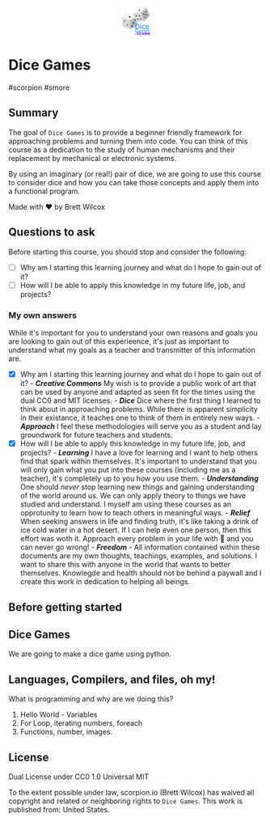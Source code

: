<p align="center"><img src="docs/images/logo.svg" alt="Scorpion Dice Games Logo" height="55px"/></p>

# Dice Games

#scorpion #smore

## Summary

The goal of `Dice Games` is to provide a beginner friendly framework for approaching problems and turning them into code. You can think of this course as a dedication to the study of human mechanisms and their replacement by mechanical or electronic systems.

By using an imaginary (or real!) pair of dice, we are going to use this course to consider dice and how you can take those concepts and apply them into a functional program.

Made with ❤️ by Brett Wilcox

## Questions to ask

Before starting this course, you should stop and consider the following:

- [ ] Why am I starting this learning journey and what do I hope to gain out of it?
- [ ] How will I be able to apply this knowledge in my future life, job, and projects?

### My own answers

While it's important for you to understand your own reasons and goals you are looking to gain out of this experieence, it's just as important to understand what my goals as a teacher and transmitter of this information are.

- [x] Why am I starting this learning journey and what do I hope to gain out of it? - **_Creative Commons_** My wish is to provide a public work of art that can be used by anyone and adapted as seen fit for the times using the dual CC0 and MIT licenses. - **_Dice_** Dice where the first thing I learned to think about in approaching problems. While there is apparent simplicity in their existance, it teaches one to think of them in entirely new ways. - **_Approach_** I feel these methodologies will serve you as a student and lay groundwork for future teachers and students.
- [x] How will I be able to apply this knowledge in my future life, job, and projects? - **_Learning_** I have a love for learning and I want to help others find that spark within themselves. It's important to understand that you will only gain what you put into these courses (including me as a teacher), it's completely up to you how you use them. - **_Understanding_** One should _never_ stop learning new things and gaining understanding of the world around us. We can only apply theory to things we have studied and understand. I myself am using these courses as an opprotunity to learn how to teach others in meaningful ways. - **_Relief_** When seeking answers in life and finding truth, it's like taking a drink of ice cold water in a hot desert. If I can help even one person, then this effort was woth it. Approach every problem in your life with 💜 and you can never go wrong! - **_Freedom_** - All information contained within these documents are my own thoughts, teachings, examples, and solutions. I want to share this with anyone in the world that wants to better themselves. Knowlegde and health should not be behind a paywall and I create this work in dedication to helping all beings.

## Before getting started

## Dice Games

We are going to make a dice game using python.

## Languages, Compilers, and files, oh my!

What is programming and why are we doing this?

1. Hello World - Variables
2. For Loop, iterating numbers, foreach
3. Functions, number, images.

## License

Dual License under
CC0 1.0 Universal
MIT

To the extent possible under law, scorpion.io (Brett Wilcox) has waived all copyright and related or neighboring rights to `Dice Games`. This work is published from: United States.
